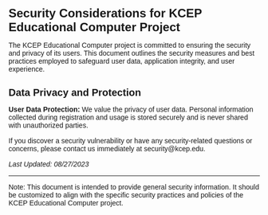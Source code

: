 <!DOCTYPE html>
<html>
<head>
    <meta charset="UTF-8">
    <meta name="viewport" content="width=device-width, initial-scale=1.0">
    <title>Security Considerations for KCEP Educational Computer Project</title>
    <style>
        /* Basic styling for the document */
        body {
            font-family: Arial, sans-serif;
            margin: 20px;
        }
        h1 {
            font-size: 24px;
            margin-bottom: 10px;
        }
        h2 {
            font-size: 20px;
            margin-bottom: 5px;
        }
        p {
            margin-bottom: 15px;
        }
    </style>
</head>
<body>
    <h1>Security Considerations for KCEP Educational Computer Project</h1>
    <p>
        The KCEP Educational Computer project is committed to ensuring the security and privacy of its users. This document outlines the security measures and best practices employed to safeguard user data, application integrity, and user experience.
    </p>
    <h2>Data Privacy and Protection</h2>
    <p>
        <strong>User Data Protection:</strong> We value the privacy of user data. Personal information collected during registration and usage is stored securely and is never shared with unauthorized parties.
    </p>
    <!-- ... Other sections ... -->
    <p>
        If you discover a security vulnerability or have any security-related questions or concerns, please contact us immediately at security@kcep.edu.
    </p>
    <p><em>Last Updated: 08/27/2023</em></p>
    <hr>
    <p>
        Note: This document is intended to provide general security information. It should be customized to align with the specific security practices and policies of the KCEP Educational Computer project.
    </p>
</body>
</html>
